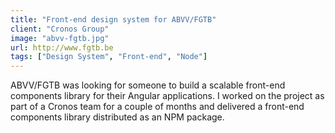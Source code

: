 ```yaml
---
title: "Front-end design system for ABVV/FGTB"
client: "Cronos Group"
image: "abvv-fgtb.jpg"
url: http://www.fgtb.be
tags: ["Design System", "Front-end", "Node"]
---
```


ABVV/FGTB was looking for someone to build a scalable front-end components library for their Angular applications. I worked on the project as part of a Cronos team for a couple of months and delivered a front-end components library distributed as an NPM package.
